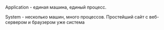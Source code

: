 Application - единая машина, единый процесс.

System - несколько машин, много процессов. Простейший сайт с веб-сервером и браузером уже система
